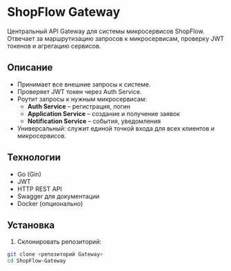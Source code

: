 # ShopFlow Gateway

Центральный API Gateway для системы микросервисов ShopFlow. Отвечает за маршрутизацию запросов к микросервисам, проверку JWT токенов и агрегацию сервисов.

## Описание

- Принимает все внешние запросы к системе.
- Проверяет JWT токен через Auth Service.
- Роутит запросы к нужным микросервисам:
  - **Auth Service** – регистрация, логин
  - **Application Service** – создание и получение заявок
  - **Notification Service** – события, уведомления
- Универсальный: служит единой точкой входа для всех клиентов и микросервисов.

## Технологии

- Go (Gin)
- JWT
- HTTP REST API
- Swagger для документации
- Docker (опционально)

## Установка

1. Склонировать репозиторий:
```bash
git clone <репозиторий Gateway>
cd ShopFlow-Gateway


